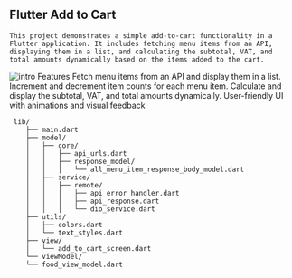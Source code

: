 ## Flutter Add to Cart
    This project demonstrates a simple add-to-cart functionality in a Flutter application. It includes fetching menu items from an API, displaying them in a list, and calculating the subtotal, VAT, and total amounts dynamically based on the items added to the cart.
![intro](intro.gif)
    Features
        Fetch menu items from an API and display them in a list.
        Increment and decrement item counts for each menu item.
        Calculate and display the subtotal, VAT, and total amounts dynamically.
        User-friendly UI with animations and visual feedback
       
     lib/
        ├── main.dart
        ├── model/
        │   ├── core/
        │   │   ├── api_urls.dart
        │   │   ├── response_model/
        │   │   │   └── all_menu_item_response_body_model.dart
        │   ├── service/
        │   │   ├── remote/
        │   │   │   ├── api_error_handler.dart
        │   │   │   ├── api_response.dart
        │   │   │   └── dio_service.dart
        ├── utils/
        │   ├── colors.dart
        │   └── text_styles.dart
        ├── view/
        │   └── add_to_cart_screen.dart
        └── viewModel/
        └── food_view_model.dart
 